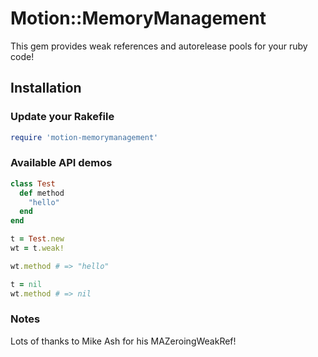# Motion::MemoryManagement

This gem provides weak references and autorelease pools for your ruby code!

## Installation

### Update your Rakefile

```ruby
require 'motion-memorymanagement'
```

### Available API demos

```ruby
class Test
  def method
    "hello"
  end
end

t = Test.new
wt = t.weak!

wt.method # => "hello"

t = nil
wt.method # => nil
```

### Notes

Lots of thanks to Mike Ash for his MAZeroingWeakRef!